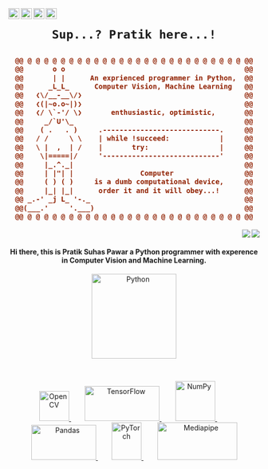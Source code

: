 <a href="https://www.linkedin.com">
  <img align="left" alt="Pratik's LinkedIN" width="22px"  src="https://cdn-icons-png.flaticon.com/512/174/174857.png" />
</a>
<a href="https://instagram.com">
  <img align="left" alt="Pratik's Instagram" width="22px" src="https://upload.wikimedia.org/wikipedia/commons/thumb/9/95/Instagram_logo_2022.svg/1200px-Instagram_logo_2022.svg.png" />
</a>

<a href="https://discordapp.com/users/anodic_passion#8670">
  <img align="left" alt="Praitk's Discord" width="22px"  src="https://assets-global.website-files.com/6257adef93867e50d84d30e2/636e0a6a49cf127bf92de1e2_icon_clyde_blurple_RGB.png" />
</a>
<a href="https://twitter.com">
  <img align="left" alt="Pratik Pawar | Twitter" width="22px" src="https://upload.wikimedia.org/wikipedia/commons/thumb/4/4f/Twitter-logo.svg/2491px-Twitter-logo.svg.png" />
</a>

<h1 align="center">

```diff
Sup...? Pratik here...!
```

</h1>
<h3 align="center"> 
  
```diff
@@ @ @ @ @ @ @ @ @ @ @ @ @ @ @ @ @ @ @ @ @ @ @ @ @ @ @ @@
@@       o o                                           @@
@@       | |      An exprienced programmer in Python,  @@
@@      _L_L_      Computer Vision, Machine Learning   @@
@@   ❮\/__-__\/❯                                       @@
@@   ❮(|~o.o~|)❯                                       @@
@@   ❮/ \`-'/ \❯       enthusiastic, optimistic,       @@
@@     _/`U'\_                                         @@
@@    ( .   . )     .----------------------------.     @@
@@   / /     \ \    | while !succeed:            |     @@
@@   \ |  ,  | /    |       try:                 |     @@
@@    \|=====|/     '----------------------------'     @@
@@     |_.^._|                                         @@
@@     | |"| |                Computer                 @@
@@     ( ) ( )     is a dumb computational device,     @@
@@     |_| |_|      order it and it will obey...!      @@
@@ _.-' _j L_ '-._                                     @@
@@(___.'     '.___)                                    @@
@@ @ @ @ @ @ @ @ @ @ @ @ @ @ @ @ @ @ @ @ @ @ @ @ @ @ @ @@
```

</h3>  


<img align="right" src="https://img.shields.io/github/followers/pratik-suhas-pawar?label=Follow&style=social" /><img align="right" src="https://komarev.com/ghpvc/?username=pratik-suhas-pawar&color=brightgreen" /> 

<br>

<h4 align="center">Hi there, this is Pratik Suhas Pawar a Python programmer with experence in Computer Vision and Machine Learning. </h4>
<p align = "center">
<a href="https://www.python.org" target="_blank" rel="noreferrer">
<img src="https://upload.wikimedia.org/wikipedia/commons/thumb/f/f8/Python_logo_and_wordmark.svg/972px-Python_logo_and_wordmark.svg.png?20210516005643" alt="Python" width="170"/>
</a>
</p>
                          
<br>

<div align="center">
<p align="center">

<a href="https://opencv.org" target="_blank" rel="noreferrer">
<img src="https://opencv.org/wp-content/uploads/2022/05/logo.png" alt="OpenCV" width="60"/>
</a>
&nbsp;&nbsp;&nbsp;&nbsp;&nbsp;&nbsp;
<a href="https://www.tensorflow.org" target="_blank" rel="noreferrer">
<img src="https://www.gstatic.com/devrel-devsite/prod/vb06f043a05fab8044a3ccc5b2a77caba73848fbe764e2f874782b493081fa838/tensorflow/images/lockup.svg" alt="TensorFlow" width="150" height="70"/>
</a>
&nbsp;&nbsp;&nbsp;&nbsp;&nbsp;&nbsp;
<a href="https://numpy.org" target="_blank" rel="noreferrer">
<img src="https://numpy.org/images/logo.svg" alt="NumPy" width="80"/>
</a>
&nbsp;&nbsp;&nbsp;&nbsp;&nbsp;&nbsp;
<a href="https://pandas.pydata.org" target="_blank" rel="noreferrer">
<img src="https://pandas.pydata.org/static/img/pandas_white.svg" alt="Pandas" width="130" height="70"/>
</a>
&nbsp;&nbsp;&nbsp;&nbsp;&nbsp;&nbsp;
<a href="https://pytorch.org" target="_blank" rel="noreferrer">
<img src="https://upload.wikimedia.org/wikipedia/commons/thumb/1/10/PyTorch_logo_icon.svg/1200px-PyTorch_logo_icon.svg.png" alt="PyTorch" width="60" height="75"/>
</a>
&nbsp;&nbsp;&nbsp;&nbsp;&nbsp;&nbsp;
<a href="https://mediapipe.dev" target="_blank" rel="noreferrer">
<img src="https://mediapipe.dev/assets/img/brand.svg" alt="Mediapipe" width="160" height="75"/>
</a>
</p>
</div>
